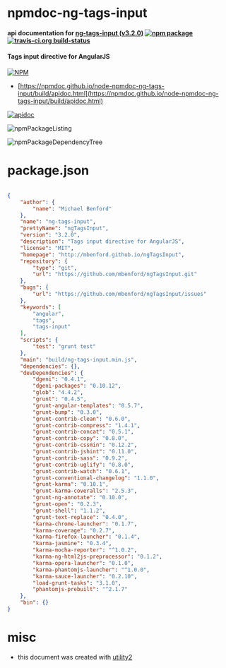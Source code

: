 # npmdoc-ng-tags-input

#### api documentation for  [ng-tags-input (v3.2.0)](http://mbenford.github.io/ngTagsInput)  [![npm package](https://img.shields.io/npm/v/npmdoc-ng-tags-input.svg?style=flat-square)](https://www.npmjs.org/package/npmdoc-ng-tags-input) [![travis-ci.org build-status](https://api.travis-ci.org/npmdoc/node-npmdoc-ng-tags-input.svg)](https://travis-ci.org/npmdoc/node-npmdoc-ng-tags-input)

#### Tags input directive for AngularJS

[![NPM](https://nodei.co/npm/ng-tags-input.png?downloads=true&downloadRank=true&stars=true)](https://www.npmjs.com/package/ng-tags-input)

- [https://npmdoc.github.io/node-npmdoc-ng-tags-input/build/apidoc.html](https://npmdoc.github.io/node-npmdoc-ng-tags-input/build/apidoc.html)

[![apidoc](https://npmdoc.github.io/node-npmdoc-ng-tags-input/build/screenCapture.buildCi.browser.%252Ftmp%252Fbuild%252Fapidoc.html.png)](https://npmdoc.github.io/node-npmdoc-ng-tags-input/build/apidoc.html)

![npmPackageListing](https://npmdoc.github.io/node-npmdoc-ng-tags-input/build/screenCapture.npmPackageListing.svg)

![npmPackageDependencyTree](https://npmdoc.github.io/node-npmdoc-ng-tags-input/build/screenCapture.npmPackageDependencyTree.svg)



# package.json

```json

{
    "author": {
        "name": "Michael Benford"
    },
    "name": "ng-tags-input",
    "prettyName": "ngTagsInput",
    "version": "3.2.0",
    "description": "Tags input directive for AngularJS",
    "license": "MIT",
    "homepage": "http://mbenford.github.io/ngTagsInput",
    "repository": {
        "type": "git",
        "url": "https://github.com/mbenford/ngTagsInput.git"
    },
    "bugs": {
        "url": "https://github.com/mbenford/ngTagsInput/issues"
    },
    "keywords": [
        "angular",
        "tags",
        "tags-input"
    ],
    "scripts": {
        "test": "grunt test"
    },
    "main": "build/ng-tags-input.min.js",
    "dependencies": {},
    "devDependencies": {
        "dgeni": "0.4.1",
        "dgeni-packages": "0.10.12",
        "glob": "4.4.2",
        "grunt": "0.4.5",
        "grunt-angular-templates": "0.5.7",
        "grunt-bump": "0.3.0",
        "grunt-contrib-clean": "0.6.0",
        "grunt-contrib-compress": "1.4.1",
        "grunt-contrib-concat": "0.5.1",
        "grunt-contrib-copy": "0.8.0",
        "grunt-contrib-cssmin": "0.12.2",
        "grunt-contrib-jshint": "0.11.0",
        "grunt-contrib-sass": "0.9.2",
        "grunt-contrib-uglify": "0.8.0",
        "grunt-contrib-watch": "0.6.1",
        "grunt-conventional-changelog": "1.1.0",
        "grunt-karma": "0.10.1",
        "grunt-karma-coveralls": "2.5.3",
        "grunt-ng-annotate": "0.10.0",
        "grunt-open": "0.2.3",
        "grunt-shell": "1.1.2",
        "grunt-text-replace": "0.4.0",
        "karma-chrome-launcher": "0.1.7",
        "karma-coverage": "0.2.7",
        "karma-firefox-launcher": "0.1.4",
        "karma-jasmine": "0.3.4",
        "karma-mocha-reporter": "^1.0.2",
        "karma-ng-html2js-preprocessor": "0.1.2",
        "karma-opera-launcher": "0.1.0",
        "karma-phantomjs-launcher": "^1.0.0",
        "karma-sauce-launcher": "0.2.10",
        "load-grunt-tasks": "3.1.0",
        "phantomjs-prebuilt": "^2.1.7"
    },
    "bin": {}
}
```



# misc
- this document was created with [utility2](https://github.com/kaizhu256/node-utility2)
